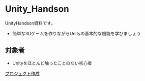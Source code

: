 # Unity_Handson
UnityHandson資料です。  
- 簡単な3Dゲームを作りながらUnityの基本的な機能を学びましょう

## 対象者
- Unityをほとんど触ったことのない初心者


[プロジェクト作成](https://github.com/Naja-Naja/Unity_Handson/tree/main/Handson)  
